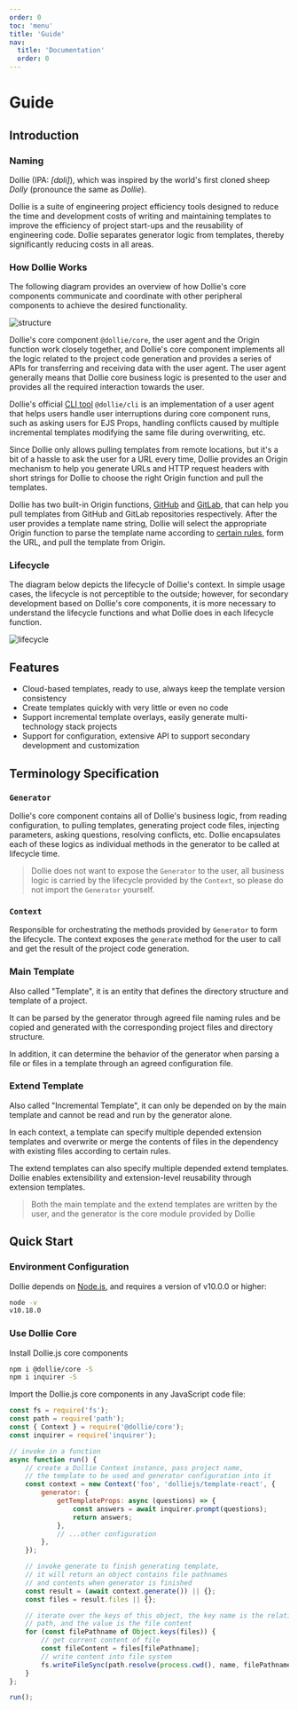 ```yaml
---
order: 0
toc: 'menu'
title: 'Guide'
nav:
  title: 'Documentation'
  order: 0
---
```


# Guide

## Introduction

### Naming

Dollie (IPA: *[dɒli]*), which was inspired by the world's first cloned sheep *Dolly* (pronounce the same as *Dollie*).

Dollie is a suite of engineering project efficiency tools designed to reduce the time and development costs of writing and maintaining templates to improve the efficiency of project start-ups and the reusability of engineering code. Dollie separates generator logic from templates, thereby significantly reducing costs in all areas.

### How Dollie Works

The following diagram provides an overview of how Dollie's core components communicate and coordinate with other peripheral components to achieve the desired functionality.

![structure](/public/images/structure.png)

Dollie's core component `@dollie/core`, the user agent and the Origin function work closely together, and Dollie's core component implements all the logic related to the project code generation and provides a series of APIs for transferring and receiving data with the user agent. The user agent generally means that Dollie core business logic is presented to the user and provides all the required interaction towards the user.

Dollie's official [CLI tool](/en-US/ecosystem/cli) `@dollie/cli` is an implementation of a user agent that helps users handle user interruptions during core component runs, such as asking users for EJS Props, handling conflicts caused by multiple incremental templates modifying the same file during overwriting, etc.

Since Dollie only allows pulling templates from remote locations, but it's a bit of a hassle to ask the user for a URL every time, Dollie provides an Origin mechanism to help you generate URLs and HTTP request headers with short strings for Dollie to choose the right Origin function and pull the templates.

Dollie has two built-in Origin functions, [GitHub](https://github.com/dolliejs/dollie/blob/master/packages/@dollie/origins/src/handlers/github.ts) and [GitLab](https://github.com/dolliejs/dollie/blob/master/packages/@dollie/origins/src/handlers/gitlab.ts), that can help you pull templates from GitHub and GitLab repositories respectively. After the user provides a template name string, Dollie will select the appropriate Origin function to parse the template name according to [certain rules](/guide/basic#template-name-resolution-rules), form the URL, and pull the template from Origin.

### Lifecycle

The diagram below depicts the lifecycle of Dollie's context. In simple usage cases, the lifecycle is not perceptible to the outside; however, for secondary development based on Dollie's core components, it is more necessary to understand the lifecycle functions and what Dollie does in each lifecycle function.

![lifecycle](/public/images/lifecycle.png)

## Features

- Cloud-based templates, ready to use, always keep the template version consistency
- Create templates quickly with very little or even no code
- Support incremental template overlays, easily generate multi-technology stack projects
- Support for configuration, extensive API to support secondary development and customization

## Terminology Specification

### `Generator`

Dollie's core component contains all of Dollie's business logic, from reading configuration, to pulling templates, generating project code files, injecting parameters, asking questions, resolving conflicts, etc. Dollie encapsulates each of these logics as individual methods in the generator to be called at lifecycle time.

> Dollie does not want to expose the `Generator` to the user, all business logic is carried by the lifecycle provided by the `Context`, so please do not import the `Generator` yourself.

### `Context`

Responsible for orchestrating the methods provided by `Generator` to form the lifecycle. The context exposes the `generate` method for the user to call and get the result of the project code generation.

### Main Template

Also called "Template", it is an entity that defines the directory structure and template of a project.

It can be parsed by the generator through agreed file naming rules and be copied and generated with the corresponding project files and directory structure.

In addition, it can determine the behavior of the generator when parsing a file or files in a template through an agreed configuration file.

### Extend Template

Also called "Incremental Template", it can only be depended on by the main template and cannot be read and run by the generator alone.

In each context, a template can specify multiple depended extension templates and overwrite or merge the contents of files in the dependency with existing files according to certain rules.

The extend templates can also specify multiple depended extend templates. Dollie enables extensibility and extension-level reusability through extension templates.

> Both the main template and the extend templates are written by the user, and the generator is the core module provided by Dollie

## Quick Start

### Environment Configuration

Dollie depends on [Node.js](https://nodejs.org/en/download/), and requires a version of v10.0.0 or higher:

```bash
node -v
v10.18.0
```

### Use Dollie Core

Install Dollie.js core components

```bash
npm i @dollie/core -S
npm i inquirer -S
```

Import the Dollie.js core components in any JavaScript code file:

```javascript
const fs = require('fs');
const path = require('path');
const { Context } = require('@dollie/core');
const inquirer = require('inquirer');

// invoke in a function
async function run() {
	// create a Dollie Context instance, pass project name,
	// the template to be used and generator configuration into it
	const context = new Context('foo', 'dolliejs/template-react', {
		generator: {
			getTemplateProps: async (questions) => {
	        	const answers = await inquirer.prompt(questions);
	        	return answers;
	        },
	        // ...other configuration
		},
	});

	// invoke generate to finish generating template,
	// it will return an object contains file pathnames
	// and contents when generator is finished
	const result = (await context.generate()) || {};
	const files = result.files || {};

	// iterate over the keys of this object, the key name is the relative
	// path, and the value is the file content
	for (const filePathname of Object.keys(files)) {
		// get current content of file
		const fileContent = files[filePathname];
		// write content into file system
		fs.writeFileSync(path.resolve(process.cwd(), name, filePathname), fileContent);
	}
};

run();
```
